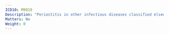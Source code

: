 ```yaml
---
ICD10: M9018
Description: "Periostitis in other infectious diseases classified elsewhere: Other"
Matters: No
Weight: 0
---
```

